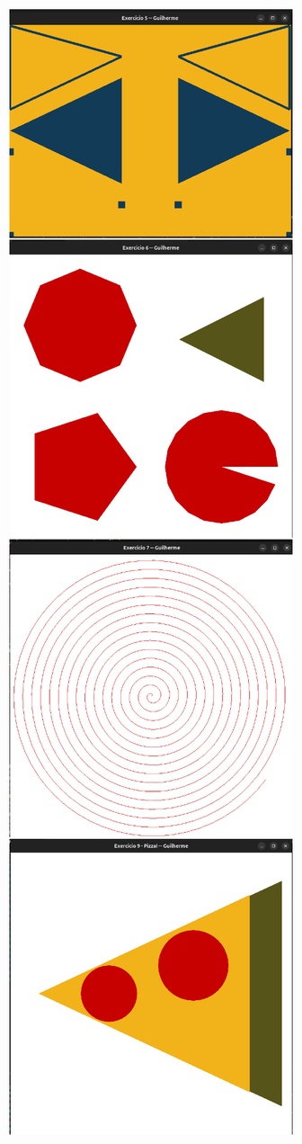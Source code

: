 <img src="imgs/Exer_5.png">
<img src="imgs/Exer_6.png">
<img src="imgs/Exer_7.png">
<img src="imgs/Exer_9.png">